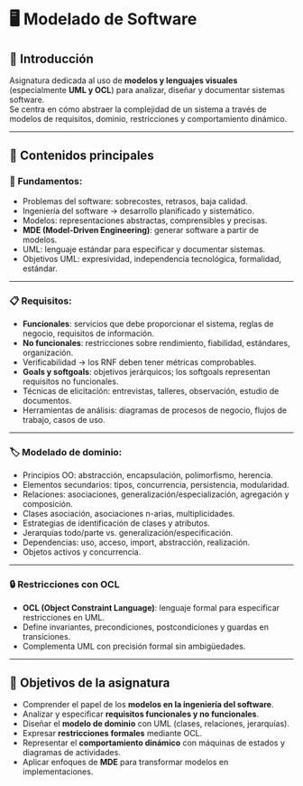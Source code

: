 # 🖥️ Modelado de Software

## 📌 Introducción
Asignatura dedicada al uso de **modelos y lenguajes visuales** (especialmente **UML y OCL**) para analizar, diseñar y documentar sistemas software.  
Se centra en cómo abstraer la complejidad de un sistema a través de modelos de requisitos, dominio, restricciones y comportamiento dinámico.

---

## 🔹 Contenidos principales

### 🧩 Fundamentos:
- Problemas del software: sobrecostes, retrasos, baja calidad.  
- Ingeniería del software → desarrollo planificado y sistemático.  
- Modelos: representaciones abstractas, comprensibles y precisas.  
- **MDE (Model-Driven Engineering)**: generar software a partir de modelos.  
- UML: lenguaje estándar para especificar y documentar sistemas.  
- Objetivos UML: expresividad, independencia tecnológica, formalidad, estándar.  

---

### 📋 Requisitos:
- **Funcionales**: servicios que debe proporcionar el sistema, reglas de negocio, requisitos de información.  
- **No funcionales**: restricciones sobre rendimiento, fiabilidad, estándares, organización.  
- Verificabilidad → los RNF deben tener métricas comprobables.  
- **Goals y softgoals**: objetivos jerárquicos; los softgoals representan requisitos no funcionales.  
- Técnicas de elicitación: entrevistas, talleres, observación, estudio de documentos.  
- Herramientas de análisis: diagramas de procesos de negocio, flujos de trabajo, casos de uso.  

---

### 🏷️ Modelado de dominio:
- Principios OO: abstracción, encapsulación, polimorfismo, herencia.  
- Elementos secundarios: tipos, concurrencia, persistencia, modularidad.  
- Relaciones: asociaciones, generalización/especialización, agregación y composición.  
- Clases asociación, asociaciones n-arias, multiplicidades.  
- Estrategias de identificación de clases y atributos.  
- Jerarquías todo/parte vs. generalización/especificación.  
- Dependencias: uso, acceso, import, abstracción, realización.  
- Objetos activos y concurrencia.  

---

### 🔒 Restricciones con OCL 
- **OCL (Object Constraint Language)**: lenguaje formal para especificar restricciones en UML.  
- Define invariantes, precondiciones, postcondiciones y guardas en transiciones.  
- Complementa UML con precisión formal sin ambigüedades.  

---


## 🎯 Objetivos de la asignatura
- Comprender el papel de los **modelos en la ingeniería del software**.  
- Analizar y especificar **requisitos funcionales y no funcionales**.  
- Diseñar el **modelo de dominio** con UML (clases, relaciones, jerarquías).  
- Expresar **restricciones formales** mediante OCL.  
- Representar el **comportamiento dinámico** con máquinas de estados y diagramas de actividades.  
- Aplicar enfoques de **MDE** para transformar modelos en implementaciones.  
